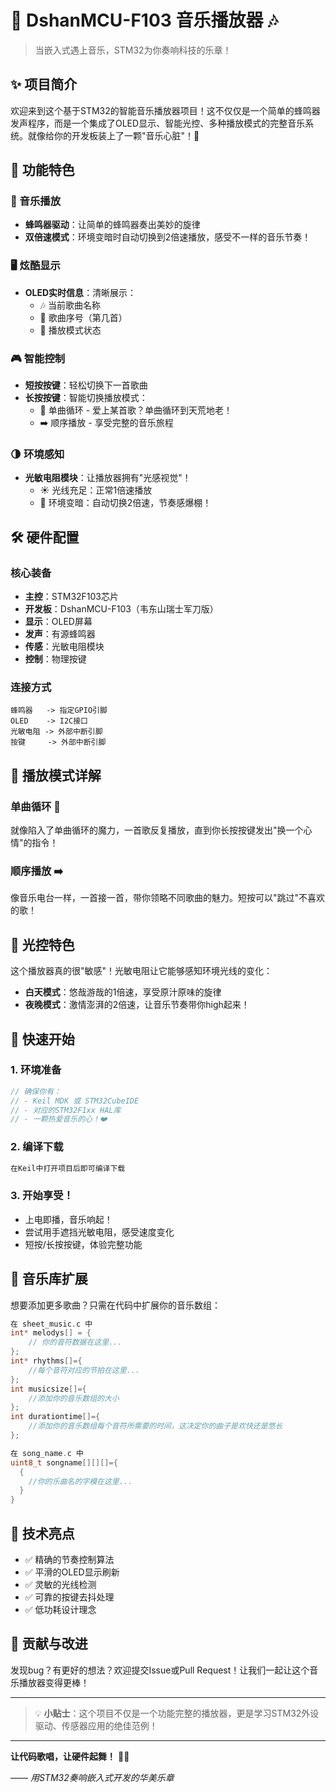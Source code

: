 # 🎵 DshanMCU-F103 音乐播放器 🎶

> 当嵌入式遇上音乐，STM32为你奏响科技的乐章！

## ✨ 项目简介

欢迎来到这个基于STM32的智能音乐播放器项目！这不仅仅是一个简单的蜂鸣器发声程序，而是一个集成了OLED显示、智能光控、多种播放模式的完整音乐系统。就像给你的开发板装上了一颗"音乐心脏"！💖

## 🎼 功能特色

### 🎵 音乐播放
- **蜂鸣器驱动**：让简单的蜂鸣器奏出美妙的旋律
- **双倍速模式**：环境变暗时自动切换到2倍速播放，感受不一样的音乐节奏！

### 🖥️ 炫酷显示
- **OLED实时信息**：清晰展示：
  - 🎶 当前歌曲名称
  - 🔢 歌曲序号（第几首）
  - 🔄 播放模式状态

### 🎮 智能控制
- **短按按键**：轻松切换下一首歌曲
- **长按按键**：智能切换播放模式：
  - 🔂 单曲循环 - 爱上某首歌？单曲循环到天荒地老！
  - ➡️ 顺序播放 - 享受完整的音乐旅程

### 🌗 环境感知
- **光敏电阻模块**：让播放器拥有"光感视觉"！
  - ☀️ 光线充足：正常1倍速播放
  - 🌙 环境变暗：自动切换2倍速，节奏感爆棚！

## 🛠️ 硬件配置

### 核心装备
- **主控**：STM32F103芯片
- **开发板**：DshanMCU-F103（韦东山瑞士军刀版）
- **显示**：OLED屏幕
- **发声**：有源蜂鸣器
- **传感**：光敏电阻模块
- **控制**：物理按键

### 连接方式
```
蜂鸣器   -> 指定GPIO引脚
OLED    -> I2C接口
光敏电阻 -> 外部中断引脚
按键     -> 外部中断引脚
```

## 🎯 播放模式详解

### 单曲循环 🔂
就像陷入了单曲循环的魔力，一首歌反复播放，直到你长按按键发出"换一个心情"的指令！

### 顺序播放 ➡️
像音乐电台一样，一首接一首，带你领略不同歌曲的魅力。短按可以"跳过"不喜欢的歌！

## 🌟 光控特色

这个播放器真的很"敏感"！光敏电阻让它能够感知环境光线的变化：

- **白天模式**：悠哉游哉的1倍速，享受原汁原味的旋律
- **夜晚模式**：激情澎湃的2倍速，让音乐节奏带你high起来！

## 🚀 快速开始

### 1. 环境准备
```c
// 确保你有：
// - Keil MDK 或 STM32CubeIDE
// - 对应的STM32F1xx HAL库
// - 一颗热爱音乐的心！❤️
```

### 2. 编译下载
```bash
在Keil中打开项目后即可编译下载
```

### 3. 开始享受！
- 上电即播，音乐响起！
- 尝试用手遮挡光敏电阻，感受速度变化
- 短按/长按按键，体验完整功能

## 🎹 音乐库扩展

想要添加更多歌曲？只需在代码中扩展你的音乐数组：

```c
在 sheet_music.c 中
int* melodys[] = {
    // 你的音符数据在这里...
};
int* rhythms[]={
    //每个音符对应的节拍在这里...
};
int musicsize[]={
    //添加你的音乐数组的大小
};
int durationtime[]={
    //添加你的音乐数组每个音符所需要的时间，这决定你的曲子是欢快还是悠长
};

在 song_name.c 中
uint8_t songname[][][]={
  {
    //你的乐曲名的字模在这里...
  }
}
```

## 🔧 技术亮点

- ✅ 精确的节奏控制算法  
- ✅ 平滑的OLED显示刷新
- ✅ 灵敏的光线检测
- ✅ 可靠的按键去抖处理
- ✅ 低功耗设计理念

## 🤝 贡献与改进

发现bug？有更好的想法？欢迎提交Issue或Pull Request！让我们一起让这个音乐播放器变得更棒！

---

> 💡 **小贴士**：这个项目不仅是一个功能完整的播放器，更是学习STM32外设驱动、传感器应用的绝佳范例！

---
**让代码歌唱，让硬件起舞！** 🎉🎊

*—— 用STM32奏响嵌入式开发的华美乐章*
